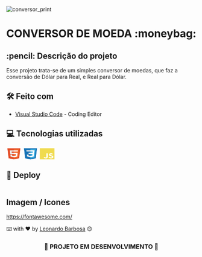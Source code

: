 ![conversor_print](https://user-images.githubusercontent.com/87662269/194181494-ce6ec6e9-bdef-4ca1-bc99-4c9b1f4c4ca1.JPG)

<h1 align="center">
 CONVERSOR DE MOEDA :moneybag:
</h1>

<h2>
  :pencil: Descrição do projeto
</h2>

<p>
Esse projeto trata-se de um simples conversor de moedas, que faz a conversão de Dólar para Real, e Real para Dólar.
</p>

## 🛠️ Feito com
* [Visual Studio Code](https://code.visualstudio.com) - Coding Editor

## 💻 Tecnologias utilizadas
<div display="flex">
  <img align="center" alt="leo-HTML" height="30" width="40" src="https://raw.githubusercontent.com/devicons/devicon/master/icons/html5/html5-original.svg">
 <img align="center" alt="leo-CSS" height="30" width="40" src="https://raw.githubusercontent.com/devicons/devicon/master/icons/css3/css3-original.svg">
 <img align="center" alt="leo-Js" height="30" width="40" src="https://raw.githubusercontent.com/devicons/devicon/master/icons/javascript/javascript-plain.svg">
</div>

## :link: Deploy

```

```

## Imagem / Icones

https://fontawesome.com/

⌨️ with ❤️ by [Leonardo Barbosa](https://github.com/leonardojpereira) 😊

<h3 align="center">
  
  :construction: PROJETO EM DESENVOLVIMENTO :construction:
  
</h3>

